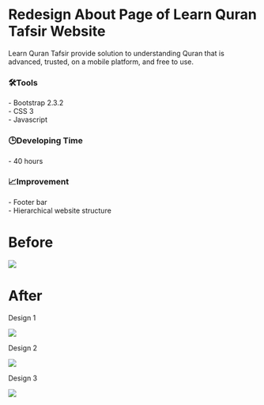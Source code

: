 # Redesign About Page of Learn Quran Tafsir Website
Learn Quran Tafsir provide solution to understanding Quran that is advanced, trusted, on a mobile platform, and free to use.

<h3>🛠️Tools</h3>
- Bootstrap 2.3.2 <br>
- CSS 3 <br>
- Javascript <br>

<h3>🕒Developing Time</h3>
- 40 hours<br>

<h3>📈Improvement</h3>
- Footer bar <br>
- Hierarchical website structure <br>

# Before
![](/assets/old-web.jpeg)

# After
Design 1

![](/assets/new-page-template1.jpeg)

Design 2

![](/assets/new-page-template2.jpeg)

Design 3

![](/assets/new-page-template3.jpeg)
